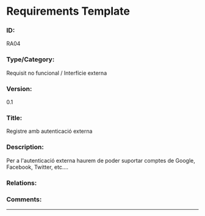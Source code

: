 # Requirements Template
### ID: 
RA04
### Type/Category: 
Requisit no funcional / Interfície externa
### Version: 
0.1
### Title: 
Registre amb autenticació externa 
### Description: 
Per a l'autenticació externa haurem de poder suportar comptes de Google, Facebook, Twitter, etc.... 
### Relations: 
### Comments: 
---